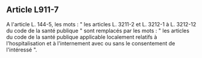 Article L911-7
----
A l'article L. 144-5, les mots : " les articles L. 3211-2 et L. 3212-1 à L.
3212-12 du code de la santé publique " sont remplacés par les mots : " les
articles du code de la santé publique applicable localement relatifs à
l'hospitalisation et à l'internement avec ou sans le consentement de l'intéressé
".
